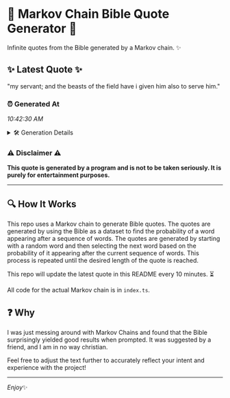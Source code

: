 # 📖 Markov Chain Bible Quote Generator 📖

Infinite quotes from the Bible generated by a Markov chain. ✨

## ✨ Latest Quote ✨
"my servant; and the beasts of the field have i given him also to serve him."

### ⏰ Generated At
*10:42:30 AM*

<details>
    <summary>🛠️ Generation Details</summary>
    <p>
        <strong>🌱 Seed:</strong> my<br>
        <strong>🔄 Iterations:</strong> 15<br>
        <strong>📜 Context History:</strong><br>[ my ]: servant;<br>[ my, servant; ]: and<br>[ my, servant;, and ]: the<br>[ my, servant;, and, the ]: beasts<br>[ my, servant;, and, the, beasts ]: of<br>[ my, servant;, and, the, beasts, of ]: the<br>[ servant;, and, the, beasts, of, the ]: field<br>[ and, the, beasts, of, the, field ]: have<br>[ the, beasts, of, the, field, have ]: i<br>[ beasts, of, the, field, have, i ]: given<br>[ of, the, field, have, i, given ]: him<br>[ the, field, have, i, given, him ]: also<br>[ field, have, i, given, him, also ]: to<br>[ have, i, given, him, also, to ]: serve<br>[ i, given, him, also, to, serve ]: him.<br>
    </p>
</details>

### ⚠️ Disclaimer ⚠️
**This quote is generated by a program and is not to be taken seriously. It is purely for entertainment purposes.**

---

## 🔍 How It Works

This repo uses a Markov chain to generate Bible quotes. The quotes are generated by using the Bible as a dataset to find the probability of a word appearing after a sequence of words. The quotes are generated by starting with a random word and then selecting the next word based on the probability of it appearing after the current sequence of words. This process is repeated until the desired length of the quote is reached.

This repo will update the latest quote in this README every 10 minutes. ⏳

All code for the actual Markov chain is in `index.ts`.

## ❓ Why

I was just messing around with Markov Chains and found that the Bible surprisingly yielded good results when prompted. 
It was suggested by a friend, and I am in no way christian.

Feel free to adjust the text further to accurately reflect your intent and experience with the project!

---

*Enjoy*✨
